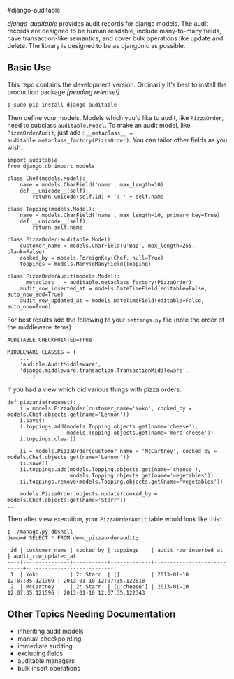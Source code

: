 #django-auditable

_django-auditable_ provides audit records for django models. The audit
 records are designed to be human readable, include many-to-many
 fields, have transaction-like semantics, and cover bulk operations
 like update and delete.  The library is designed to be as djangonic
 as possible.

## Basic Use

This repo contains the development version. Ordinarily It's best to
install the production package *[pending release!]*

    $ sudo pip install django-auditable

Then define your models. Models which you'd like to audit, like
`PizzaOrder`, need to subclass `auditable.Model`. To make an audit
model, like `PizzaOrderAudit`, just add : `__metaclass__ =
auditable.metaclass_factory(PizzaOrder)`.  You can tailor other fields
as you wish.

    import auditable
    from django.db import models

    class Chef(models.Model):
        name = models.CharField('name', max_length=10)
        def __unicode__(self):
            return unicode(self.id) + ': ' + self.name

    class Topping(models.Model):
        name = models.CharField('name', max_length=10, primary_key=True)
        def __unicode__(self):
            return self.name

    class PizzaOrder(auditable.Model):
        customer_name = models.CharField(u'Baz', max_length=255, blank=False)
        cooked_by = models.ForeignKey(Chef, null=True)
        toppings = models.ManyToManyField(Topping)

    class PizzaOrderAudit(models.Model):
        __metaclass__ = auditable.metaclass_factory(PizzaOrder)
        audit_row_inserted_at = models.DateTimeField(editable=False, auto_now_add=True)
        audit_row_updated_at = models.DateTimeField(editable=False, auto_now=True)


For best results add the following to your `settings.py` file (note the order of the middleware items)

    AUDITABLE_CHECKPOINTED=True

    MIDDLEWARE_CLASSES = (
        ...
        'audible.AuditMiddleware',
        'django.middleware.transaction.TransactionMiddleware',
        ... )

If you had a view which did various things with pizza orders:

    def pizzaria(request):
        i = models.PizzaOrder(customer_name='Yoko', cooked_by = models.Chef.objects.get(name='Lennon'))
        i.save()
        i.toppings.add(models.Topping.objects.get(name='cheese'),
                       models.Topping.objects.get(name='more cheese'))
        i.toppings.clear()

        ii = models.PizzaOrder(customer_name = 'McCartney', cooked_by = models.Chef.objects.get(name='Lennon'))
        ii.save()
        ii.toppings.add(models.Topping.objects.get(name='cheese'),
                        models.Topping.objects.get(name='vegetables'))
        ii.toppings.remove(models.Topping.objects.get(name='vegetables'))

        models.PizzaOrder.objects.update(cooked_by = models.Chef.objects.get(name='Starr'))
	...

Then after view execution, your `PizzaOrderAudit` table would look like this:

    $ ./manage.py dbshell
    demo=# SELECT * FROM demo_pizzaorderaudit;

     id | customer_name | cooked_by | toppings    | audit_row_inserted_at      | audit_row_updated_at 
    ----+---------------+-----------+-------------+----------------------------+----------------------------
     1  | Yoko          | 2: Starr  | []          | 2013-01-10 12:07:35.121369 | 2013-01-10 12:07:35.122018
     2  | McCartney     | 2: Starr  | [u'cheese'] | 2013-01-10 12:07:35.121596 | 2013-01-10 12:07:35.122343


## Other Topics Needing Documentation

* inheriting audit models
* manual checkpointing
* immediate auditing
* excluding fields
* auditable managers
* bulk insert operations